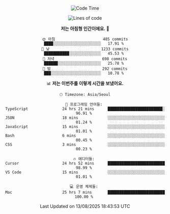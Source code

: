 <div align="center">

<br />

 <!--START_SECTION:waka-->
![Code Time](http://img.shields.io/badge/Code%20Time-5%2C005%20hrs%2044%20mins-blue)

![Lines of code](https://img.shields.io/badge/%EC%A0%80%EB%8A%94%20%EC%97%AC%ED%83%9C%EA%B9%8C%EC%A7%80%20-2.1%20million%20%EC%A4%84%EC%9D%98%20%EC%BD%94%EB%93%9C%EB%A5%BC%20%EC%9E%91%EC%84%B1%ED%96%88%EC%96%B4%EC%9A%94.-blue)

**저는 아침형 인간이에요. 🐤** 

```text
🌞 아침                     485 commits         ████░░░░░░░░░░░░░░░░░░░░░   17.91 % 
🌆 낮　                     1233 commits        ███████████░░░░░░░░░░░░░░   45.53 % 
🌃 저녁                     698 commits         ██████░░░░░░░░░░░░░░░░░░░   25.78 % 
🌙 밤　                     292 commits         ███░░░░░░░░░░░░░░░░░░░░░░   10.78 % 
```


📊 **저는 이번주를 이렇게 시간을 보냈어요.** 

```text
🕑︎ Timezone: Asia/Seoul

💬 프로그래밍 언어들: 
TypeScript               24 hrs 21 mins      ████████████████████████░   96.91 % 
JSON                     18 mins             ░░░░░░░░░░░░░░░░░░░░░░░░░   01.24 % 
JavaScript               15 mins             ░░░░░░░░░░░░░░░░░░░░░░░░░   01.01 % 
Bash                     6 mins              ░░░░░░░░░░░░░░░░░░░░░░░░░   00.45 % 
CSS                      3 mins              ░░░░░░░░░░░░░░░░░░░░░░░░░   00.23 % 

🔥 에디터들: 
Cursor                   24 hrs 52 mins      █████████████████████████   98.99 % 
VS Code                  15 mins             ░░░░░░░░░░░░░░░░░░░░░░░░░   01.01 % 

💻 운영 체제들: 
Mac                      25 hrs 7 mins       █████████████████████████   100.00 % 
```


 Last Updated on 13/08/2025 18:43:53 UTC
<!--END_SECTION:waka-->

</div>
